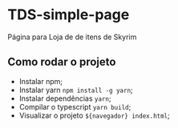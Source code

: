 # TDS-simple-page

Página para Loja de de itens de Skyrim

## Como rodar o projeto

- Instalar npm;
- Instalar yarn `npm install -g yarn`;
- Instalar dependências `yarn`;
- Compilar o typescript `yarn build`;
- Visualizar o projeto `${navegador} index.html`;
